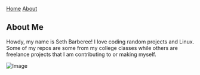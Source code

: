 [Home](/index.md)
[About](/about.md)
## About Me
Howdy, my name is Seth Barberee! I love coding random projects and Linux. Some of my repos are some from my college classes while others are freelance projects that I am contributing to or making myself.

![Image](https://pbs.twimg.com/profile_images/901262532979064832/wCQqNS5j.jpg)
